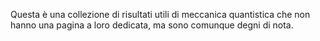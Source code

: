 Questa è una collezione di risultati utili di meccanica quantistica che non hanno una pagina a loro dedicata, ma sono comunque degni di nota.
